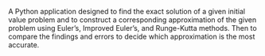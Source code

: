 A Python application designed to find the exact solution of a given initial value problem and to construct a corresponding approximation of the given problem using Euler’s, Improved Euler’s, and Runge-Kutta methods. Then to compare the findings and errors to decide which approximation is the most accurate.
